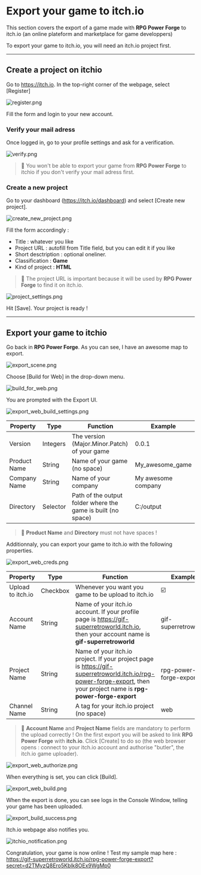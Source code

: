 # Export your game to itch.io

This section covers the export of a game made with **RPG Power Forge** to itch.io (an online plateform and marketplace for game developpers)

To export your game to itch.io, you will need an itch.io project first.

---
## Create a project on itchio

Go to https://itch.io. In the top-right corner of the webpage, select [Register]

![register.png](./../media/export_itchio/register.png)

Fill the form and login to your new account.

### Verify your mail adress

Once logged in, go to your profile settings and ask for a verification.

![verify.png](./../media/export_itchio/verify.png)

> 🐲 You won't be able to export your game from **RPG Power Forge** to itchio if you don't verify your mail adress first.

### Create a new project

Go to your dashboard (https://itch.io/dashboard) and select [Create new project].

![create_new_project.png](./../media/export_itchio/create_new_project.png)

Fill the form accordingly :
* Title : whatever you like
* Project URL : autofill from Title field, but you can edit it if you like
* Short desctription : optional oneliner.
* Classification : **Game**
* Kind of project : **HTML**

> 🐲 The project URL is important because it will be used by **RPG Power Forge** to find it on itch.io.

![project_settings.png](./../media/export_itchio/project_settings.png)

Hit [Save]. Your project is ready !

---
## Export your game to itchio

Go back in **RPG Power Forge**. As you can see, I have an awesome map to export.

![export_scene.png](./../media/export_itchio/export_scene.png)

Choose [Build for Web] in the drop-down menu.

![build_for_web.png](./../media/export_itchio/build_for_web.png)

You are prompted with the Export UI.

![export_web_build_settings.png](./../media/export_itchio/export_web_build_settings.png)

Property|Type|Function|Example
--------|--------|--------|--------
Version|Integers|The version (Major.Minor.Patch) of your game | 0.0.1
Product Name|String|Name of your game (no space)| My_awesome_game
Company Name|String|Name of your company| My awesome company
Directory|Selector|Path of the output folder where the game is built (no space)| C:/output

> 🐲 **Product Name** and **Directory** must not have spaces !

Additionnaly, you can export your game to itch.io with the following properties.

![export_web_creds.png](./../media/export_itchio/export_web_creds.png)

Property|Type|Function|Example
--------|--------|--------|--------
Upload to itch.io|Checkbox|Whenever you want you game to be upload to itch.io| ☑️
Account Name|String|Name of your itch.io account. If your profile page is https://gif-superretroworld.itch.io, then your account name is **gif-superretroworld**| gif-superretroworld
Project Name|String|Name of your itch.io project. If your project page is https://gif-superretroworld.itch.io/rpg-power-forge-export, then your project name is **rpg-power-forge-export**| rpg-power-forge-export
Channel Name|String|A tag for your itch.io project (no space)| web


> 🐲 **Account Name** and **Project Name** fields are mandatory to perform the upload correctly ! On the first export you will be asked to link **RPG Power Forge** with **itch.io**. Click [Create] to do so (the web browser opens : connect to your itch.io account and authorise "butler", the itch.io game uploader).

![export_web_authorize.png](./../media/export_itchio/export_web_authorize.png)

When everything is set, you can click [Build].

![export_web_build.png](./../media/export_itchio/export_web_build.png)

When the export is done, you can see logs in the Console Window, telling your game has been uploaded.

![export_build_success.png](./../media/export_itchio/export_build_success.png)

Itch.io webpage also notifies you.

![itchio_notification.png](./../media/export_itchio/itchio_notification.PNG)

Congratulation, your game is now online ! Test my sample map here : https://gif-superretroworld.itch.io/rpg-power-forge-export?secret=d2TMyzQ8Ero5Kblk8OEx9WgMp0